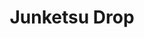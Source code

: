 --- 
title: "Junketsu Drop"
publishdate: "2019-6-13T16:48:46+02:00"
src: "https://365manga.net/manga/junketsu-drop"
image: "https://data.365manga.net/images/thumbnails/16067-junketsu-drop.jpg"
description: "Blockheads Kasukabe and Misato are always quarreling over everything. But one day, Kasukabe finds himself helping Misato to escape from a bunch of fangirls. Alone in the classroom. Kasukabe starts taunting and teasing his arch enemy. But somehow, things start taking a turn towards a completely unexpected direction… [by Echochi]"
---